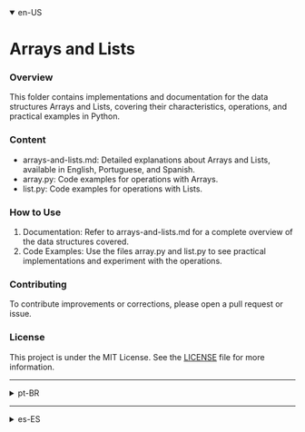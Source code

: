 <details open>
    <summary>en-US</summary>

# Arrays and Lists

### Overview

This folder contains implementations and documentation for the data structures Arrays and Lists, covering their characteristics, operations, and practical examples in Python.

### Content
- arrays-and-lists.md: Detailed explanations about Arrays and Lists, available in English, Portuguese, and Spanish.
- array.py: Code examples for operations with Arrays.
- list.py: Code examples for operations with Lists.

### How to Use
1. Documentation: Refer to arrays-and-lists.md for a complete overview of the data structures covered.
2. Code Examples: Use the files array.py and list.py to see practical implementations and experiment with the operations.

### Contributing
To contribute improvements or corrections, please open a pull request or issue.

### License

This project is under the MIT License. See the [LICENSE](https://github.com/thiagoproldan/data-structures/blob/main/LICENSE) file for more information.

</details>

---

<details>
    <summary>pt-BR</summary>

# Arrays e Listas

### Visão Geral
Esta pasta contém implementações e documentação para as estruturas de dados Arrays e Listas, abordando suas características, operações e exemplos práticos em Python.

### Conteúdo
- arrays-and-lists.md: Explicações detalhadas sobre Arrays e Listas, disponíveis em Inglês, Português e Espanhol.
- array.py: Exemplos de código para operações com Arrays.
- list.py: Exemplos de código para operações com Listas.

### Como Usar
1. Documentação: Consulte o arrays-and-lists.md para uma visão completa das estruturas de dados abordadas.
2. Exemplos de Código: Utilize os arquivos array.py e list.py para ver implementações práticas e experimentar as operações.

### Contribuindo
Para contribuir com melhorias ou correções, por favor, abra uma pull request ou issue.

### Licença

Este projeto está sob a Licença MIT. Veja o arquivo [LICENSE](https://github.com/thiagoproldan/data-structures/blob/main/LICENSE) para mais informações.

</details>

---

<details>
    <summary>es-ES</summary>
    
# Arrays y Listas

### Visión General
Esta carpeta contiene implementaciones y documentación para las estructuras de datos Arrays y Listas, cubriendo sus características, operaciones y ejemplos prácticos en Python.

### Contenido
- arrays-and-lists.md: Explicaciones detalladas sobre Arrays y Listas, disponibles en Inglés, Portugués y Español.
- array.py: Ejemplos de código para operaciones con Arrays.
- list.py: Ejemplos de código para operaciones con Listas.

### Cómo Usar
1. Documentación: Consulte arrays-and-lists.md para una visión completa de las estructuras de datos cubiertas.
2. Ejemplos de Código: Utilice los archivos array.py y list.py para ver implementaciones prácticas y experimentar con las operaciones.

### Contribuir
Para contribuir con mejoras o correcciones, por favor, abra una pull request o issue.

### Licencia
Este proyecto está bajo la Licencia MIT. Vea el archivo [LICENSE](https://github.com/thiagoproldan/data-structures/blob/main/LICENSE) para más información.

</details>

